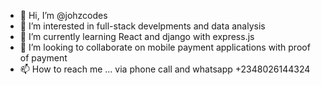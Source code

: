 - 👋 Hi, I’m @johzcodes 
- 👀 I’m interested in full-stack develpments and data analysis
- 🌱 I’m currently learning React and django with express.js
- 💞️ I’m looking to collaborate on mobile payment applications with proof of payment
- 📫 How to reach me ... via phone call and whatsapp +2348026144324

<!---
johzcodes/johzcodes is a ✨ special ✨ repository because its `README.md` (this file) appears on your GitHub profile.
You can click the Preview link to take a look at your changes.
--->
